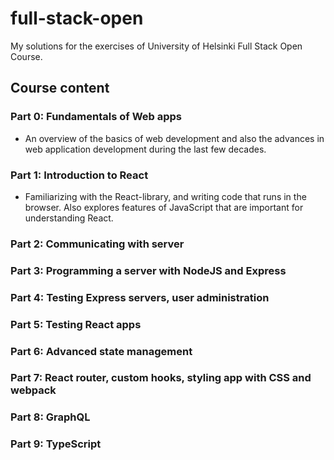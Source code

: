 # full-stack-open
My solutions for the exercises of University of Helsinki Full Stack Open Course.

## Course content
### Part 0: Fundamentals of Web apps
- An overview of the basics of web development and also the advances in web application development during the last few decades.

### Part 1: Introduction to React
- Familiarizing with the React-library, and writing code that runs in the browser. Also explores features of JavaScript that are important for understanding React.

### Part 2: Communicating with server

### Part 3: Programming a server with NodeJS and Express

### Part 4: Testing Express servers, user administration

### Part 5: Testing React apps

### Part 6: Advanced state management

### Part 7: React router, custom hooks, styling app with CSS and webpack

### Part 8: GraphQL

### Part 9: TypeScript
